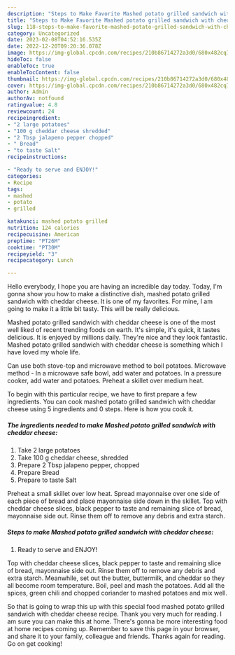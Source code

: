 ```yaml
---
description: "Steps to Make Favorite Mashed potato grilled sandwich with cheddar cheese"
title: "Steps to Make Favorite Mashed potato grilled sandwich with cheddar cheese"
slug: 118-steps-to-make-favorite-mashed-potato-grilled-sandwich-with-cheddar-cheese
category: Uncategorized
date: 2023-02-08T04:52:16.535Z
date: 2022-12-20T09:20:36.078Z
image: https://img-global.cpcdn.com/recipes/210b86714272a3d0/680x482cq70/mashed-potato-grilled-sandwich-with-cheddar-cheese-recipe-main-photo.jpg
hideToc: false
enableToc: true
enableTocContent: false
thumbnail: https://img-global.cpcdn.com/recipes/210b86714272a3d0/680x482cq70/mashed-potato-grilled-sandwich-with-cheddar-cheese-recipe-main-photo.jpg
cover: https://img-global.cpcdn.com/recipes/210b86714272a3d0/680x482cq70/mashed-potato-grilled-sandwich-with-cheddar-cheese-recipe-main-photo.jpg
author: Admin
authorAv: notfound
ratingvalue: 4.8
reviewcount: 24
recipeingredient:
- "2 large potatoes"
- "100 g cheddar cheese shredded"
- "2 Tbsp jalapeno pepper chopped"
- " Bread"
- "to taste Salt"
recipeinstructions:

- "Ready to serve and ENJOY!"
categories:
- Recipe
tags:
- mashed
- potato
- grilled

katakunci: mashed potato grilled 
nutrition: 124 calories
recipecuisine: American
preptime: "PT26M"
cooktime: "PT30M"
recipeyield: "3"
recipecategory: Lunch

---
```



Hello everybody, I hope you are having an incredible day today. Today, I'm gonna show you how to make a distinctive dish, mashed potato grilled sandwich with cheddar cheese. It is one of my favorites. For mine, I am going to make it a little bit tasty. This will be really delicious.

Mashed potato grilled sandwich with cheddar cheese is one of the most well liked of recent trending foods on earth. It's simple, it's quick, it tastes delicious. It is enjoyed by millions daily. They're nice and they look fantastic. Mashed potato grilled sandwich with cheddar cheese is something which I have loved my whole life.

Can use both stove-top and microwave method to boil potatoes. Microwave method - In a microwave safe bowl, add water and potatoes. In a pressure cooker, add water and potatoes. Preheat a skillet over medium heat.


To begin with this particular recipe, we have to first prepare a few ingredients. You can cook mashed potato grilled sandwich with cheddar cheese using 5 ingredients and 0 steps. Here is how you cook it.

<!--inarticleads1-->

##### The ingredients needed to make Mashed potato grilled sandwich with cheddar cheese:

1. Take 2 large potatoes
1. Take 100 g cheddar cheese, shredded
1. Prepare 2 Tbsp jalapeno pepper, chopped
1. Prepare  Bread
1. Prepare to taste Salt


Preheat a small skillet over low heat. Spread mayonnaise over one side of each piece of bread and place mayonnaise side down in the skillet. Top with cheddar cheese slices, black pepper to taste and remaining slice of bread, mayonnaise side out. Rinse them off to remove any debris and extra starch. 

<!--inarticleads2-->

##### Steps to make Mashed potato grilled sandwich with cheddar cheese:


1. Ready to serve and ENJOY!

Top with cheddar cheese slices, black pepper to taste and remaining slice of bread, mayonnaise side out. Rinse them off to remove any debris and extra starch. Meanwhile, set out the butter, buttermilk, and cheddar so they all become room temperature. Boil, peel and mash the potatoes. Add all the spices, green chili and chopped coriander to mashed potatoes and mix well. 

So that is going to wrap this up with this special food mashed potato grilled sandwich with cheddar cheese recipe. Thank you very much for reading. I am sure you can make this at home. There's gonna be more interesting food at home recipes coming up. Remember to save this page in your browser, and share it to your family, colleague and friends. Thanks again for reading. Go on get cooking!
